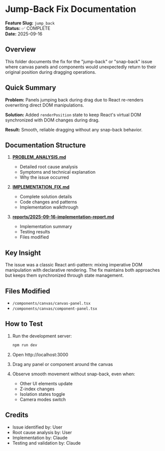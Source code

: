 # Jump-Back Fix Documentation

**Feature Slug:** `jump_back`  
**Status:** ✅ COMPLETE  
**Date:** 2025-09-16

## Overview

This folder documents the fix for the "jump-back" or "snap-back" issue where canvas panels and components would unexpectedly return to their original position during dragging operations.

## Quick Summary

**Problem:** Panels jumping back during drag due to React re-renders overwriting direct DOM manipulations.

**Solution:** Added `renderPosition` state to keep React's virtual DOM synchronized with DOM changes during drag.

**Result:** Smooth, reliable dragging without any snap-back behavior.

## Documentation Structure

1. **[PROBLEM_ANALYSIS.md](./PROBLEM_ANALYSIS.md)**
   - Detailed root cause analysis
   - Symptoms and technical explanation
   - Why the issue occurred

2. **[IMPLEMENTATION_FIX.md](./IMPLEMENTATION_FIX.md)**
   - Complete solution details
   - Code changes and patterns
   - Implementation walkthrough

3. **[reports/2025-09-16-implementation-report.md](./reports/2025-09-16-implementation-report.md)**
   - Implementation summary
   - Testing results
   - Files modified

## Key Insight

The issue was a classic React anti-pattern: mixing imperative DOM manipulation with declarative rendering. The fix maintains both approaches but keeps them synchronized through state management.

## Files Modified

- `/components/canvas/canvas-panel.tsx`
- `/components/canvas/component-panel.tsx`

## How to Test

1. Run the development server:
   ```bash
   npm run dev
   ```

2. Open http://localhost:3000

3. Drag any panel or component around the canvas

4. Observe smooth movement without snap-back, even when:
   - Other UI elements update
   - Z-index changes
   - Isolation states toggle
   - Camera modes switch

## Credits

- Issue identified by: User
- Root cause analysis by: User  
- Implementation by: Claude
- Testing and validation by: Claude